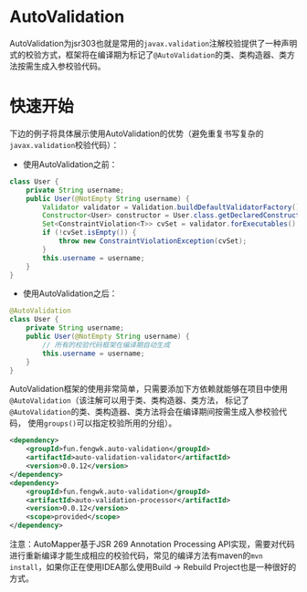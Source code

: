 # AutoValidation

AutoValidation为jsr303也就是常用的`javax.validation`注解校验提供了一种声明式的校验方式，框架将在编译期为标记了`@AutoValidation`的类、类构造器、类方法按需生成入参校验代码。

# 快速开始

下边的例子将具体展示使用AutoValidation的优势（避免重复书写复杂的`javax.validation`校验代码）：

- 使用AutoValidation之前：

```java
class User {
    private String username;
    public User(@NotEmpty String username) {
        Validator validator = Validation.buildDefaultValidatorFactory().getValidator();
        Constructor<User> constructor = User.class.getDeclaredConstructor(String.class);
        Set<ConstraintViolation<T>> cvSet = validator.forExecutables().validateConstructorParameters(constructor, new Object[] {username})
        if (!cvSet.isEmpty()) {
            throw new ConstraintViolationException(cvSet);
        }
        this.username = username;
    }
}
```

- 使用AutoValidation之后：

```java
@AutoValidation
class User {
    private String username;
    public User(@NotEmpty String username) {
        // 所有的校验代码框架在编译期自动生成
        this.username = username;
    }
}
```

AutoValidation框架的使用非常简单，只需要添加下方依赖就能够在项目中使用`@AutoValidation`（该注解可以用于类、类构造器、类方法， 标记了`@AutoValidation`的类、类构造器、类方法将会在编译期间按需生成入参校验代码， 使用`groups()`可以指定校验所用的分组）。

```xml
<dependency>
    <groupId>fun.fengwk.auto-validation</groupId>
    <artifactId>auto-validation-validator</artifactId>
    <version>0.0.12</version>
</dependency>
<dependency>
    <groupId>fun.fengwk.auto-validation</groupId>
    <artifactId>auto-validation-processor</artifactId>
    <version>0.0.12</version>
    <scope>provided</scope>
</dependency>
```

注意：AutoMapper基于JSR 269 Annotation Processing API实现，需要对代码进行重新编译才能生成相应的校验代码，常见的编译方法有maven的`mvn install`，如果你正在使用IDEA那么使用Build -> Rebuild Project也是一种很好的方式。